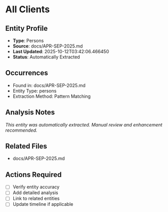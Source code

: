 # All Clients

## Entity Profile
- **Type**: Persons
- **Source**: docs/APR-SEP-2025.md
- **Last Updated**: 2025-10-12T03:42:06.466450
- **Status**: Automatically Extracted

## Occurrences
- Found in: docs/APR-SEP-2025.md
- Entity Type: persons
- Extraction Method: Pattern Matching

## Analysis Notes
*This entity was automatically extracted. Manual review and enhancement recommended.*

## Related Files
- docs/APR-SEP-2025.md

## Actions Required
- [ ] Verify entity accuracy
- [ ] Add detailed analysis
- [ ] Link to related entities
- [ ] Update timeline if applicable
